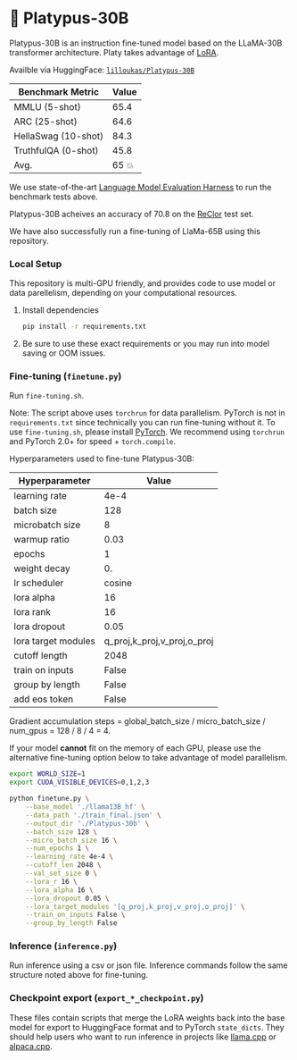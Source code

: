 # 🥳 Platypus-30B

Platypus-30B is an instruction fine-tuned model based on the LLaMA-30B transformer architecture. Platy takes advantage of [LoRA](https://arxiv.org/pdf/2106.09685.pdf). 

Availble via HuggingFace: [`lilloukas/Platypus-30B`](https://huggingface.co/lilloukas/Platypus-30B)

| Benchmark Metric      | Value |
|-----------------------|-------|
| MMLU (5-shot)         | 65.4  |
| ARC (25-shot)         | 64.6  |
| HellaSwag (10-shot)   | 84.3  |
| TruthfulQA (0-shot)   | 45.8  |
| Avg.                  | 65 💥 |

We use state-of-the-art [Language Model Evaluation Harness](https://github.com/EleutherAI/lm-evaluation-harness) to run the benchmark tests above. 

Platypus-30B acheives an accuracy of 70.8 on the [ReClor](https://whyu.me/reclor/) test set.

We have also successfully run a fine-tuning of LlaMa-65B using this repository. 

### Local Setup

This repository is multi-GPU friendly, and provides code to use model or data parellelism, depending on your computational resources. 

1. Install dependencies

   ```bash
   pip install -r requirements.txt
   ```

2. Be sure to use these exact requirements or you may run into model saving or OOM issues.

### Fine-tuning (`finetune.py`)

Run `fine-tuning.sh`.

Note: The script above uses `torchrun` for data parallelism. PyTorch is not in `requirements.txt` since technically you can run fine-tuning without it. To use `fine-tuning.sh`, please install [PyTorch](https://pytorch.org/get-started/locally/). We recommend using `torchrun` and PyTorch 2.0+ for speed + `torch.compile`.

Hyperparameters used to fine-tune Platypus-30B:

| Hyperparameter      | Value  |
|---------------------|--------|
| learning rate       | 4e-4   |
| batch size          | 128    |
| microbatch  size    | 8      |
| warmup ratio        | 0.03   |
| epochs              | 1      |
| weight decay        | 0.     |
| lr scheduler        | cosine |
| lora alpha          | 16     |
| lora rank           | 16     |
| lora dropout        | 0.05   |
| lora target modules | q_proj,k_proj,v_proj,o_proj|
| cutoff length       | 2048   |
| train on inputs     | False  |
| group by length     | False  |
| add eos token       | False  |

Gradient accumulation steps = global_batch_size / micro_batch_size / num_gpus = 128 / 8 / 4 = 4.

If your model **cannot** fit on the memory of each GPU, please use the alternative fine-tuning option below to take advantage of model parallelism.

```bash
export WORLD_SIZE=1
export CUDA_VISIBLE_DEVICES=0,1,2,3

python finetune.py \
    --base_model './llama13B_hf' \
    --data_path './train_final.json' \
    --output_dir './Platypus-30b' \
    --batch_size 128 \
    --micro_batch_size 16 \
    --num_epochs 1 \
    --learning_rate 4e-4 \
    --cutoff_len 2048 \
    --val_set_size 0 \
    --lora_r 16 \
    --lora_alpha 16 \
    --lora_dropout 0.05 \
    --lora_target_modules '[q_proj,k_proj,v_proj,o_proj]' \
    --train_on_inputs False \
    --group_by_length False
```
### Inference (`inference.py`)

Run inference using a csv or json file. Inference commands follow the same structure noted above for fine-tuning.

### Checkpoint export (`export_*_checkpoint.py`)

These files contain scripts that merge the LoRA weights back into the base model
for export to HuggingFace format and to PyTorch `state_dicts`.
They should help users
who want to run inference in projects like [llama.cpp](https://github.com/ggerganov/llama.cpp)
or [alpaca.cpp](https://github.com/antimatter15/alpaca.cpp).
